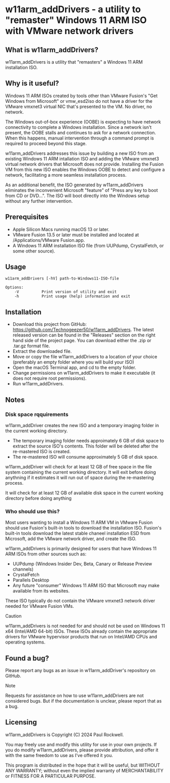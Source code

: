 # w11arm_addDrivers - a utility to "remaster" Windows 11 ARM ISO with VMware network drivers

## What is w11arm_addDrivers?

w11arm_addDrivers is a utility that "remasters" a Windows 11 ARM installation ISO.

## Why is it useful?

Windows 11 ARM ISOs created by tools other than VMware Fusion's "Get Windows from Microsoft" or vmw_esd2iso do not have a driver for
the VMware vmxnet3 virtual NIC that's presented to the VM. No driver, no network.
 
The Windows out-of-box experience (OOBE) is expecting to have network connectivity to complete a Windows installation. Since a
network isn't present, the OOBE stalls and continues to ask for a network connection. 
When this happens, manual intervention through a command prompt is required to proceed beyond this stage.

w11arm_addDrivers addresses this issue by building a new ISO from an existing Windows 11 ARM intallation ISO 
and adding the VMware vmxnet3 virtual network drivers that Microsoft does not provide.
Installing the Fusion VM from this new ISO enables the Windows OOBE to detect and configure a network, facilitating a more seamless installation process.  

As an additional benefit, the ISO generated by w11arm_addDrivers eliminates the inconvenient Microsoft "feature" 
of "Press any key to boot from CD or DVD...".
The ISO will boot directly into the Windows setup without any further intervention.

## Prerequisites 

* Apple Silicon Macs running macOS 13 or later.
* VMware Fusion 13.5 or later must be installed and located at /Applications/VMware Fusion.app.
* A Windows 11 ARM installation ISO file (from UUPdump, CrystalFetch, or some other source).

## Usage

```
w11arm_addDrivers [-hV] path-to-Windows11-ISO-file

Options:
	-V			Print version of utility and exit
	-h			Print usage (help) information and exit
```

## Installation

* Download this project from GitHub: https://github.com/Technogeezer50/w11arm_addDrivers. The latest released version
can be found in the "Releases" section on the right hand side of the project page. You can download either
the .zip or .tar.gz format file.
* Extract the downloaded file.
* Move or copy the file w11arm_addDrivers to a location of your choice (preferably an empty folder where you will build your ISO)
* Open the macOS Terminal app, and cd to the empty folder.
* Change permissions on w11arm_addDrivers to make it executable (it does not require root permissions).
* Run w11arm_addDrivers.

## Notes

### Disk space rqquirements

w11arm_addDriver creates the new ISO and a temporary imaging folder in the current working directory.

* The temporary imaging folder needs approimately 6 GB of disk space to extract the source ISO's contents. This folder will be deleted
after the re-mastered ISO is created.
* The re-mastered ISO will consume approximately 5 GB of disk space.

w11arm_addDriver will check for at least 12 GB of free space in the file system containing the current working directory. It will
exit before doing anythning if it estimates it will run out of space during the re-mastering process.

It will check for at least 12 GB of available disk space in the current working directory before doing anything

### Who should use this?

Most users wanting to install a Windows 11 ARM VM in VMware Fusion should use Fusion's built-in tools to download the installation ISO. 
Fusion's built-in tools download the latest stable chaneel installation ESD from
Microsoft, add the VMware network driver, and create the ISO.

w11arm_addDrivers is primarily designed for users that have Windows 11 ARM ISOs from other sources such as:

- UUPdump (Windows Insider Dev, Beta, Canary or Release Preview channels)
- CrystalFetch
- Parallels Desktop
- Any future "consumer" Windows 11 ARM ISO that Microsoft may make available from its websites.

These ISO typically do not contain the VMware vmxnet3 network driver needed for VMware Fusion VMs.

> [!CAUTION]
> w11arm_addDrivers is not needed for and should not be used on Windows 11 x64 (Intel/AMD 64-bit) ISOs. These ISOs already contain
> the appropriate drivers for VMware hypervisor products that run on Intel/AMD CPUs and operating systems.

## Found a bug?

Please report any bugs as an issue in w11arm_addDriver's repository on GitHub.

> [!NOTE]
> Requests for assistance on how to use w11arm_addDrivers are not considered bugs.
> But if the documentation is unclear, please report that as a bug. 

## Licensing

w11arm_addDrivers is Copyright (C) 2024 Paul Rockwell.

You may freely use and modify this utility for use in your own projects. If you do modify w11arm_addDrivers, please provide attribution,
and offer it with the same freedom to use as I've offered it you.

This program is distributed in the hope that it will be useful,
but WITHOUT ANY WARRANTY; without even the implied warranty of
MERCHANTABILITY or FITNESS FOR A PARTICULAR PURPOSE.  

